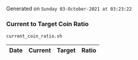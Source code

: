 Generated on `Sunday 03-October-2021 at 03:23:22`

### Current to Target Coin Ratio
`current_coin_ratio.sh`

Date|Current|Target|Ratio
---|---|---|---
